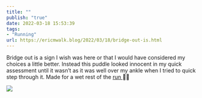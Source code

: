 ```yaml
---
title: ""
publish: "true"
date: 2022-03-18 15:53:39
tags:
- "Running"
url: https://ericmwalk.blog/2022/03/18/bridge-out-is.html
---
```

Bridge out is a sign I wish was here or that I would have considered my choices a little better. Instead this puddle looked innocent in my quick assessment until it wasn’t as it was well over my ankle when I tried to quick step through it. Made for a wet rest of the [run ](http://www.strava.com/activities/6844006061)🤦‍♂️


![](https://ericmwalk.blog/uploads/2022/fb0a05c5d0.jpg)